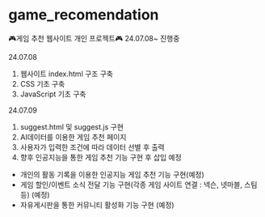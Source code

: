 # game_recomendation
🎮게임 추천 웹사이트 개인 프로젝트🎮
24.07.08~ 진행중

24.07.08 
1. 웹사이트 index.html 구조 구축 
2. CSS 기초 구축
3. JavaScript 기초 구축

24.07.09
1. suggest.html 및 suggest.js 구현
2. AI데이터를 이용한 게임 추천 페이지
3. 사용자가 입력한 조건에 따라 데이터 선별 후 출력
4. 향후 인공지능을 통한 게임 추천 기능 구현 후 삽입 예정


   
- 개인의 활동 기록을 이용한 인공지능 게임 추천 기능 구현(예정)
- 게임 할인/이벤트 소식 전달 기능 구현(각종 게임 사이트 연결 : 넥슨, 넷마블, 스팀 등) (예정)
- 자유게시판을 통한 커뮤니티 활성화 기능 구현 (예정)

